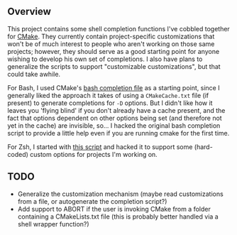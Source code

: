 Overview
--------
This project contains some shell completion functions I've cobbled together
for [CMake](http://cmake.org).  They currently contain project-specific
customizations that won't be of much interest to people who aren't working on
those same projects; however, they should serve as a good starting point for
anyone wishing to develop his own set of completions. I also have plans to
generalize the scripts to support "customizable customizations", but that
could take awhile.

For Bash, I used CMake's [bash completion
file](https://github.com/Kitware/CMake/blob/master/Docs/bash-completion/cmake)
as a starting point, since I generally liked the approach it takes of using a
`CMakeCache.txt` file (if present) to generate completions for `-D` options.
But I didn't like how it leaves you 'flying blind' if you don't already have a
cache present, and the fact that options dependent on other options being set
(and therefore not yet in the cache) are invisible, so...  I hacked the
original bash completion script to provide a little help even if you are
running cmake for the first time.

For Zsh, I started with [this script](https://github.com/skroll/zsh-cmake-completion/blob/master/_cmake) and hacked it to support some (hard-coded) custom options for projects I'm working on.

TODO
----
* Generalize the customization mechanism (maybe read customizations from a
  file, or autogenerate the completion script?)
* Add support to ABORT if the user is invoking CMake from a folder containing
  a CMakeLists.txt file (this is probably better handled via a shell wrapper
  function?)

